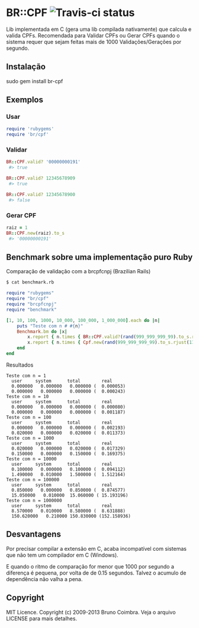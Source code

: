 # BR::CPF ![Travis-ci status](https://secure.travis-ci.org/bbcoimbra/br-cpf.png?branch=master)

Lib implementada em C (gera uma lib compilada nativamente) que calcula e valida CPFs.
Recomendada para Validar CPFs ou Gerar CPFs quando o sistema requer que sejam feitas mais de 1000 Validações/Gerações por segundo.

## Instalação

 sudo gem install br-cpf

## Exemplos

### Usar

```ruby
require 'rubygems'
require 'br/cpf'
```

### Validar

```ruby
BR::CPF.valid? '00000000191'
 #> true

BR::CPF.valid? 12345678909
 #> true

BR::CPF.valid? 12345678900
 #> false
```

### Gerar CPF

```ruby
raiz = 1
BR::CPF.new(raiz).to_s
 #> '00000000191'
```

## Benchmark sobre uma implementação puro Ruby
Comparação de validação com a brcpfcnpj (Brazilian Rails)

```bash
$ cat benchmark.rb
```

```ruby
require "rubygems"
require "br/cpf"
require "brcpfcnpj"
require "benchmark"

[1, 10, 100, 1000, 10_000, 100_000, 1_000_000].each do |n|
	puts "Teste com n # #{n}"
	Benchmark.bm do |x|
		x.report { n.times { BR::CPF.valid?(rand(999_999_999_99).to_s.rjust(11, '0')) } }
		x.report { n.times { Cpf.new(rand(999_999_999_99).to_s.rjust(11, '0')).valido? } }
	end
end
```

Resultados

```
Teste com n = 1
  user     system      total        real
  0.000000   0.000000   0.000000 (  0.000053)
  0.000000   0.000000   0.000000 (  0.000243)
Teste com n = 10
  user     system      total        real
  0.000000   0.000000   0.000000 (  0.000080)
  0.000000   0.000000   0.000000 (  0.001187)
Teste com n = 100
  user     system      total        real
  0.000000   0.000000   0.000000 (  0.002193)
  0.020000   0.000000   0.020000 (  0.011373)
Teste com n = 1000
  user     system      total        real
  0.020000   0.000000   0.020000 (  0.017329)
  0.150000   0.000000   0.150000 (  0.169375)
Teste com n = 10000
  user     system      total        real
  0.100000   0.000000   0.100000 (  0.094112)
  1.490000   0.010000   1.500000 (  1.512164)
Teste com n = 100000
  user     system      total        real
  0.850000   0.000000   0.850000 (  0.874577)
  15.050000   0.010000  15.060000 ( 15.193196)
Teste com n = 1000000
  user     system      total        real
  8.570000   0.010000   8.580000 (  8.631888)
  150.620000   0.210000 150.830000 (152.158936)
```

## Desvantagens
Por precisar compilar a extensão em C, acaba incompatível com sistemas que não tem um compilador em C (Windows).

E quando o ritmo de comparação for menor que 1000 por segundo a diferença é pequena, por volta de de 0.15 segundos. Talvez o acumulo de dependência não valha a pena.

## Copyright

MIT Licence. Copyright (c) 2009-2013 Bruno Coimbra. Veja o arquivo LICENSE para mais detalhes.
